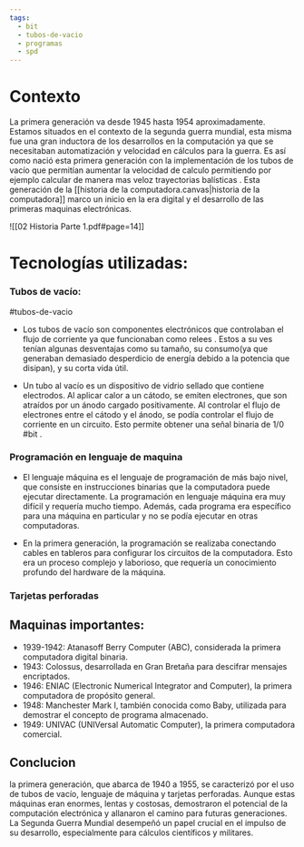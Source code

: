 ```yaml
---
tags:
  - bit
  - tubos-de-vacio
  - programas
  - spd
---
```

# Contexto

La primera generación va desde 1945 hasta 1954 aproximadamente. Estamos situados en el contexto de la segunda guerra mundial, esta misma fue una gran inductora de los desarrollos en la computación ya que se necesitaban automatización y velocidad en cálculos para la guerra. Es así como nació esta primera generación con la implementación de los tubos de vacío que permitían aumentar la velocidad de calculo permitiendo por ejemplo calcular de manera mas veloz trayectorias balísticas . 
Esta generación de la [[historia de la computadora.canvas|historia de la computadora]] marco un inicio en la era digital y el  desarrollo de las primeras maquinas electrónicas.

![[02 Historia Parte 1.pdf#page=14]] 

# Tecnologías utilizadas: 

### Tubos de vacío:
#tubos-de-vacio 

- Los tubos de vacío son componentes electrónicos que controlaban el flujo de corriente ya que funcionaban como relees . Estos a su ves tenían algunas desventajas como su tamaño, su consumo(ya que generaban demasiado desperdicio de energía debido a la potencia que disipan), y su corta vida útil.

- Un tubo al vacío es un dispositivo de vidrio sellado que contiene electrodos. Al aplicar calor a un cátodo, se emiten electrones, que son atraídos por un ánodo cargado positivamente. Al controlar el flujo de electrones entre el cátodo y el ánodo, se podía controlar el flujo de corriente en un circuito. Esto permite obtener una señal binaria de 1/0 #bit .

### Programación en lenguaje de maquina

- El lenguaje máquina es el lenguaje de programación de más bajo nivel, que consiste en instrucciones binarias que la computadora puede ejecutar directamente. La programación en lenguaje máquina era muy difícil y requería mucho tiempo. Además, cada programa era específico para una máquina en particular y no se podía ejecutar en otras computadoras.

- En la primera generación, la programación se realizaba conectando cables en tableros para configurar los circuitos de la computadora. Esto era un proceso complejo y laborioso, que requería un conocimiento profundo del hardware de la máquina.

### Tarjetas perforadas

## Maquinas importantes:

- 1939-1942: Atanasoff Berry Computer (ABC), considerada la primera computadora digital binaria.
- 1943: Colossus, desarrollada en Gran Bretaña para descifrar mensajes encriptados.
- 1946: ENIAC (Electronic Numerical Integrator and Computer), la primera computadora de propósito general.
- 1948: Manchester Mark I, también conocida como Baby, utilizada para demostrar el concepto de programa almacenado.
- 1949: UNIVAC (UNIVersal Automatic Computer), la primera computadora comercial.


## Conclucion

la primera generación, que abarca de 1940 a 1955, se caracterizó por el uso de tubos de vacío, lenguaje de máquina y tarjetas perforadas. Aunque estas máquinas eran enormes, lentas y costosas, demostraron el potencial de la computación electrónica y allanaron el camino para futuras generaciones. La Segunda Guerra Mundial desempeñó un papel crucial en el impulso de su desarrollo, especialmente para cálculos científicos y militares.

